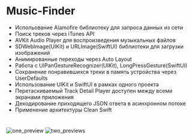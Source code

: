 # Music-Finder
* Испольование Alamofire библиотеку для запроса данных из сети
* Поиск треков через iTunes API
* AVKit Audio Player для воспроизведения музыкальных файлов
* SDWebImage(UIKit) и URLImage(SwiftUI) библиотеки для загрузки изображений
* Анимированные переходы через Auto Layout
* Работа с UIPanGestureRecognizer(UIKit), LongPressGesture(SwiftUI)
* Сохранение понравившихся треки в память устройства через UserDefaults
* Использование UIKit и SwiftUI в рамках одного проекта
* Перетаскиваемый Track Detail Player доступен между всеми экранами приложения
* Декодирование приходящего JSON ответа в асинхронном потоке 
* Применение архитектуры Clean Swift
#
![one_preview](https://user-images.githubusercontent.com/82398252/127845063-00f663f6-a341-4f8d-a440-b785e32cd637.png)
![two_previews](https://user-images.githubusercontent.com/82398252/127845082-e4de4362-7b7e-456d-ade8-3ce3db8241c0.png)

